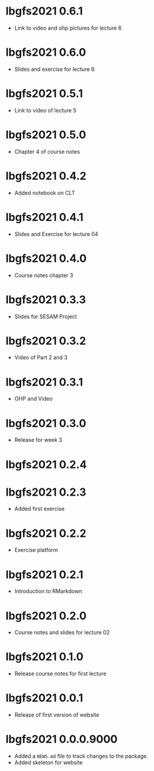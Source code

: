 # lbgfs2021 0.6.1

* Link to video and ohp pictures for lecture 6

# lbgfs2021 0.6.0

* Slides and exercise for lecture 6

# lbgfs2021 0.5.1

* Link to video of lecture 5

# lbgfs2021 0.5.0

* Chapter 4 of course notes

# lbgfs2021 0.4.2

* Added notebook on CLT

# lbgfs2021 0.4.1

* Slides and Exercise for lecture 04

# lbgfs2021 0.4.0

* Course notes chapter 3

# lbgfs2021 0.3.3

* Slides for SESAM Project

# lbgfs2021 0.3.2

* Video of Part 2 and 3

# lbgfs2021 0.3.1

* OHP and Video

# lbgfs2021 0.3.0

* Release for week 3

# lbgfs2021 0.2.4

# lbgfs2021 0.2.3

* Added first exercise

# lbgfs2021 0.2.2

* Exercise platform

# lbgfs2021 0.2.1

* Introduction to RMarkdown 

# lbgfs2021 0.2.0

* Course notes and slides for lecture 02 

# lbgfs2021 0.1.0

* Release course notes for first lecture


# lbgfs2021 0.0.1

* Release of first version of website

# lbgfs2021 0.0.0.9000

* Added a `NEWS.md` file to track changes to the package.
* Added skeleton for website
